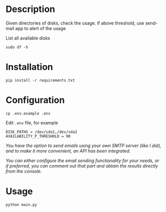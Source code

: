# Description

Given directories of disks, check the usage. If above threshold, use send-mail app to alert of the usage

List all available disks

    sudo df -h

# Installation

    pip install -r requirements.txt

# Configuration

    cp .env.example .env

Edit `.env` file, for example

    DISK_PATHS = /dev/sda1,/dev/sda2
    AVAILABILITY_P_THRESHOLD = 90

_You have the option to send emails using your own SMTP server (like I did), and to make it more convenient, an API has been integrated._

_You can either configure the email sending functionality for your needs, or if preferred, you can comment out that part and obtain the results directly from the console._

# Usage

    python main.py
